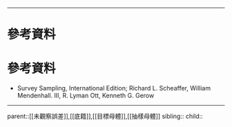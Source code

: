
- - -
# 參考資料
# 參考資料
- Survey Sampling, International Edition; Richard L. Scheaffer, William Mendenhall. III, R. Lyman Ott, Kenneth G. Gerow
- - -
parent::[[未觀察誤差]],[[底籍]],[[目標母體]],[[抽樣母體]]
sibling::
child::